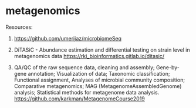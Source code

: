# metagenomics

Resources:

1. https://github.com/umerijaz/microbiomeSeq

2. DiTASiC - Abundance estimation and differential testing on strain level in metagenomics data
https://rki_bioinformatics.gitlab.io/ditasic/

3. QA/QC of the raw sequence data, cleaning and assembly; Gene-by-gene annotation; Visualization of data; Taxonomic classification; Functional assignment, Analyses of microbial community composition; Comparative metagenomics; MAG (MetagenomeAssembledGenome) analysis; Statistical methods for metagenome data analysis. https://github.com/karkman/MetagenomeCourse2019
